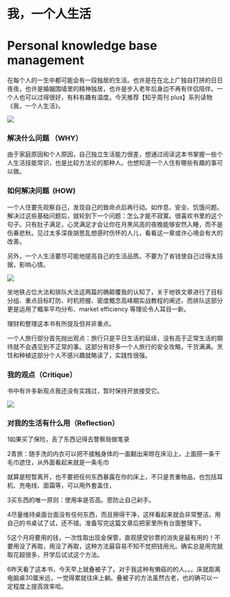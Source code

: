 # 我，一个人生活

# Personal knowledge base management

在每个人的一生中都可能会有一段独居的生活。也许是在在北上广独自打拼的日日夜夜，也许是婚姻围墙里的精神独居，也许是步入老年后身边不再有伴侣陪伴。一个人也可以过得很好，有料有趣有温度。今天推荐【知乎周刊 plus】系列读物《我，一个人生活》。

![](http://upload-images.jianshu.io/upload_images/1005753-6c09e647b5ed4d21.png?imageMogr2/auto-orient/strip%7CimageView2/2/w/1240)

  


### 解决什么问题 （WHY）

由于家庭原因和个人原因，自己独立生活能力很差，想通过阅读这本书掌握一些个人生活技能常识，也是比较方法论的那种人。也想知道一个人住有哪些有趣的事可以做。

### 如何解决问题  \(HOW\)

一个人住要先观察自己，发现自己的致命点后再行动。如作息、安全、饥饿问题。解决过这些基础问题后，就轮到下一个问题：怎么才能不寂寞。很喜欢书里的这个句子。只有肚子满足，心灵满足才会让你在月黑风高的夜晚能够安然入睡，而不是伤春悲秋。见过太多深夜胡思乱想感时伤怀的人儿，看看这一章或许心境会有大的改善。  


另外，一个人生活要尽可能地提高自己的生活品质。不要为了省钱使自己过得太拮据，影响心情。

  


![](http://upload-images.jianshu.io/upload_images/1005753-e8f06753607f1b96.png?imageMogr2/auto-orient/strip%7CimageView2/2/w/1240)

  


坐地铁占位大法和排队大法这两篇的确颠覆我的认知了，关于地铁文章进行了目标分组、重点目标盯防、时机把握、密度概念高峰期实战教程的阐述，而排队这部分更是运用了概率平均分布、market efficiency 等理论令人耳目一新。

理财和整理这本书有所提及但并非重点。

一个人旅行部分首先抛出观点：旅行只是平日生活的延续，没有高于正常生活的期待就不会遇见到不正常的事。这部分有好多一个人旅行的安全攻略，干货满满。烹饪和种植这部分个人不感兴趣就略读了，实践性很强。

### 我的观点（Critique）

书中有许多新观点我还没有实践过，暂时保持开放接受它。

  


![](http://upload-images.jianshu.io/upload_images/1005753-fb715de27e221581.png?imageMogr2/auto-orient/strip%7CimageView2/2/w/1240)

  


### 对我的生活有什么用（Reflection）

1如果买了保险，丢了东西记得去警察局做笔录

2青旅：随手洗的内衣可以把不接触身体的一面翻出来晾在床沿上，上面搭一条干毛巾遮住，从外面看起来就是一条毛巾

就算是短暂离开，也不要把任何东西暴露在你的床上，不只是贵重物品，也包括耳机、充电线、面霜等，可以用外套盖住，

3买东西的唯一原则：使用率是否高。恩防止自己剁手。

4尽量维持桌面台面没有任何东西，而且擦得干净，这样看起来就会非常整洁。用自己的书桌试了试，还不错。准备写完这篇文章后把家里所有台面整理下。

5这个月将要用的钱，一次性取出现金保管，直观感受钞票的消失是最有用的！不要用没了再取，用没了再取，这种方法最容易不知不觉把钱用光。确实总是用完就取花超很多，开学后试试这个方法。

6昨天看了这本书，今天早上就叠被子了。对于我这种有懒癌的的人。。。床就距离电脑桌30厘米远，一觉得累就往床上躺。叠被子的方法虽然古老，也的确可以一定程度上提高效率哈。

  


